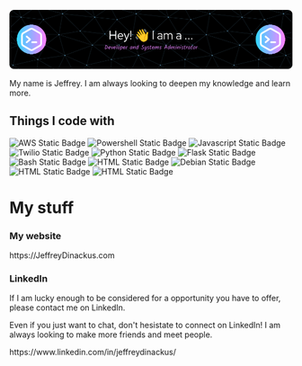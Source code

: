 ![Header](./github-header-image.png)

<p>My name is Jeffrey. I am always looking to deepen my knowledge and learn more.</p>

## Things I code with

<img alt="AWS Static Badge" src="https://img.shields.io/badge/AWS-red">&nbsp;<img alt="Powershell Static Badge" src="https://img.shields.io/badge/Powershell-black">
<img alt="Javascript Static Badge" src="https://img.shields.io/badge/JavaScript-blue">
<img alt="Twilio Static Badge" src="https://img.shields.io/badge/Twilio-990000">
<img alt="Python Static Badge" src="https://img.shields.io/badge/Python-darkgreen">
<img alt="Flask Static Badge" src="https://img.shields.io/badge/Flask-limegreen">
<img alt="Bash Static Badge" src="https://img.shields.io/badge/Bash-white">
<img alt="HTML Static Badge" src="https://img.shields.io/badge/MySQL-00758F">
<img alt="Debian Static Badge" src="https://img.shields.io/badge/Debian-purple">
<img alt="HTML Static Badge" src="https://img.shields.io/badge/HTML5+Bootstrap5+CSS3-6610F2">
<img alt="HTML Static Badge" src="https://img.shields.io/badge/VSCode-lightblue">



# My stuff

<h3>My website</h3>

<p>https://JeffreyDinackus.com</p>
<h3>LinkedIn</h3>
<p>If I am lucky enough to be considered for a opportunity you have to offer, please contact me on LinkedIn.</p>
<p>Even if you just want to chat, don't hesistate to connect on LinkedIn! I am always looking to make more friends and meet people. </p>

<p>https://www.linkedin.com/in/jeffreydinackus/</p>







<!--
**JeffreyDinackus/JeffreyDinackus** is a ✨ _special_ ✨ repository because its `README.md` (this file) appears on your GitHub profile.

Here are some ideas to get you started:

- 🔭 I’m currently working on ...
- 🌱 I’m currently learning ...
- 👯 I’m looking to collaborate on ...
- 🤔 I’m looking for help with ...
- 💬 Ask me about ...
- 📫 How to reach me: ...
- 😄 Pronouns: ...
- ⚡ Fun fact: ...
-->
